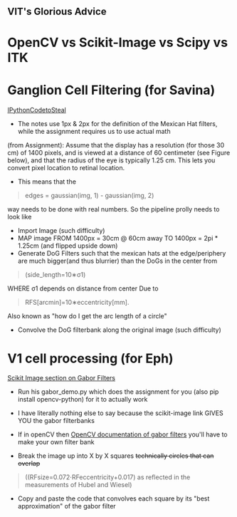 ## VIT's Glorious Advice

# OpenCV vs Scikit-Image vs Scipy vs ITK

# Ganglion Cell Filtering (for Savina)
[IPythonCodetoSteal](https://github.com/thomas-haslwanter/CSS_ipynb/blob/master/ImgProc_3_GanglionCell.ipynb)


* The notes use 1px & 2px for the definition of the Mexican Hat filters, while the assignment requires us to use actual math

(from Assignment):
Assume that  the display has a resolution (for those 30 cm) of 1400 pixels,
    and is viewed at a distance of 60 centimeter (see Figure below),
    and that the radius of the eye is typically 1.25 cm.
This lets you convert pixel location to retinal location.

* This means that the  
> edges = gaussian(img, 1) - gaussian(img, 2)

way needs to be done with real numbers. 
So the pipeline prolly needs to look like

- Import Image (such difficulty)
- MAP image FROM 1400px = 30cm @ 60cm away TO 1400px = 2pi * 1.25cm (and flipped upside down)
- Generate DoG Filters such that the mexican hats at the edge/periphery are much bigger(and thus blurrier) than the DoGs in the center from

> (side_length=10∗σ1)

 WHERE σ1 depends on distance from center Due to 

> RFS[arcmin]=10∗eccentricity[mm].

Also known as "how do I get the arc length of a circle"

- Convolve the DoG filterbank along the original image (such difficulty) 

# V1 cell processing (for Eph)
[Scikit Image section on Gabor Filters](http://scikit-image.org/docs/stable/auto_examples/features_detection/plot_gabors_from_astronaut.html#sphx-glr-auto-examples-features-detection-plot-gabors-from-astronaut-py)

- Run his gabor_demo.py which does the assignment for you (also pip install opencv-python) for it to actually work

- I have literally nothing else to say because the scikit-image link GIVES YOU the gabor filterbanks
- If in openCV then [OpenCV documentation of gabor filters](https://docs.opencv.org/3.0-beta/modules/imgproc/doc/filtering.html#getgaborkernel) you'll have to make your own filter bank

- Break the image up into X by X squares ~~technically circles that can overlap~~ 
> ((RFsize=0.072⋅RFeccentricity+0.017) as reflected in the measurements of Hubel and Wiesel) 

- Copy and paste the code that convolves each square by its "best approximation" of the gabor filter
